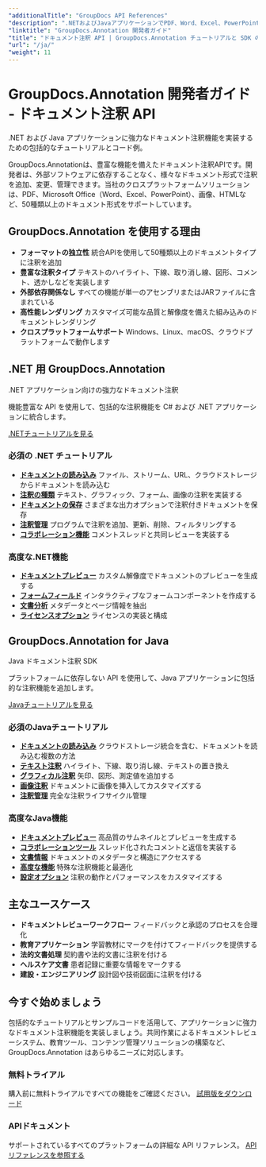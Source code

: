 ```yaml
---
"additionalTitle": "GroupDocs API References"
"description": ".NETおよびJavaアプリケーションでPDF、Word、Excel、PowerPointドキュメントの注釈機能を導入する方法を学びます。テキストマークアップ、コメント、図形、共同作業機能の使い方をステップバイステップで解説するチュートリアルです。"
"linktitle": "GroupDocs.Annotation 開発者ガイド"
"title": "ドキュメント注釈 API | GroupDocs.Annotation チュートリアルと SDK の例"
"url": "/ja/"
"weight": 11
---
```


# GroupDocs.Annotation 開発者ガイド - ドキュメント注釈 API

.NET および Java アプリケーションに強力なドキュメント注釈機能を実装するための包括的なチュートリアルとコード例。

GroupDocs.Annotationは、豊富な機能を備えたドキュメント注釈APIです。開発者は、外部ソフトウェアに依存することなく、様々なドキュメント形式で注釈を追加、変更、管理できます。当社のクロスプラットフォームソリューションは、PDF、Microsoft Office（Word、Excel、PowerPoint）、画像、HTMLなど、50種類以上のドキュメント形式をサポートしています。

## GroupDocs.Annotation を使用する理由

- **フォーマットの独立性** 統合APIを使用して50種類以上のドキュメントタイプに注釈を追加
- **豊富な注釈タイプ** テキストのハイライト、下線、取り消し線、図形、コメント、透かしなどを実装します
- **外部依存関係なし** すべての機能が単一のアセンブリまたはJARファイルに含まれている
- **高性能レンダリング** カスタマイズ可能な品質と解像度を備えた組み込みのドキュメントレンダリング
- **クロスプラットフォームサポート** Windows、Linux、macOS、クラウドプラットフォームで動作します

## .NET 用 GroupDocs.Annotation

.NET アプリケーション向けの強力なドキュメント注釈

機能豊富な API を使用して、包括的な注釈機能を C# および .NET アプリケーションに統合します。

[.NETチュートリアルを見る](./net/)

### 必須の .NET チュートリアル

- [**ドキュメントの読み込み**](./net/document-loading) ファイル、ストリーム、URL、クラウドストレージからドキュメントを読み込む
- [**注釈の種類**](./net/text-annotations) テキスト、グラフィック、フォーム、画像の注釈を実装する
- [**ドキュメントの保存**](./net/document-saving) さまざまな出力オプションで注釈付きドキュメントを保存
- [**注釈管理**](./net/annotation-management) プログラムで注釈を追加、更新、削除、フィルタリングする
- [**コラボレーション機能**](./net/reply-management) コメントスレッドと共同レビューを実装する

### 高度な.NET機能

- [**ドキュメントプレビュー**](./net/document-preview) カスタム解像度でドキュメントのプレビューを生成する
- [**フォームフィールド**](./net/form-field-annotations) インタラクティブなフォームコンポーネントを作成する
- [**文書分析**](./net/document-information) メタデータとページ情報を抽出
- [**ライセンスオプション**](./net/licensing-and-configuration) ライセンスの実装と構成

## GroupDocs.Annotation for Java

Java ドキュメント注釈 SDK

プラットフォームに依存しない API を使用して、Java アプリケーションに包括的な注釈機能を追加します。

[Javaチュートリアルを見る](./java/)

### 必須のJavaチュートリアル

- [**ドキュメントの読み込み**](./java/document-loading) クラウドストレージ統合を含む、ドキュメントを読み込む複数の方法
- [**テキスト注釈**](./java/text-annotations) ハイライト、下線、取り消し線、テキストの置き換え
- [**グラフィカル注釈**](./java/graphical-annotations) 矢印、図形、測定値を追加する
- [**画像注釈**](./java/image-annotations) ドキュメントに画像を挿入してカスタマイズする  
- [**注釈管理**](./java/annotation-management) 完全な注釈ライフサイクル管理

### 高度なJava機能

- [**ドキュメントプレビュー**](./java/document-preview) 高品質のサムネイルとプレビューを生成する
- [**コラボレーションツール**](./java/reply-management) スレッド化されたコメントと返信を実装する
- [**文書情報**](./java/document-information) ドキュメントのメタデータと構造にアクセスする
- [**高度な機能**](./java/advanced-features) 特殊な注釈機能と最適化
- [**設定オプション**](./java/licensing-and-configuration) 注釈の動作とパフォーマンスをカスタマイズする

## 主なユースケース

- **ドキュメントレビューワークフロー** フィードバックと承認のプロセスを合理化
- **教育アプリケーション** 学習教材にマークを付けてフィードバックを提供する
- **法的文書処理** 契約書や法的文書に注釈を付ける
- **ヘルスケア文書** 患者記録に重要な情報をマークする
- **建設・エンジニアリング** 設計図や技術図面に注釈を付ける

## 今すぐ始めましょう

包括的なチュートリアルとサンプルコードを活用して、アプリケーションに強力なドキュメント注釈機能を実装しましょう。共同作業によるドキュメントレビューシステム、教育ツール、コンテンツ管理ソリューションの構築など、GroupDocs.Annotation はあらゆるニーズに対応します。

### 無料トライアル
購入前に無料トライアルですべての機能をご確認ください。
[試用版をダウンロード](https://releases.groupdocs.com/annotation/)

### APIドキュメント
サポートされているすべてのプラットフォームの詳細な API リファレンス。
[APIリファレンスを参照する](https://reference.groupdocs.com/annotation/)